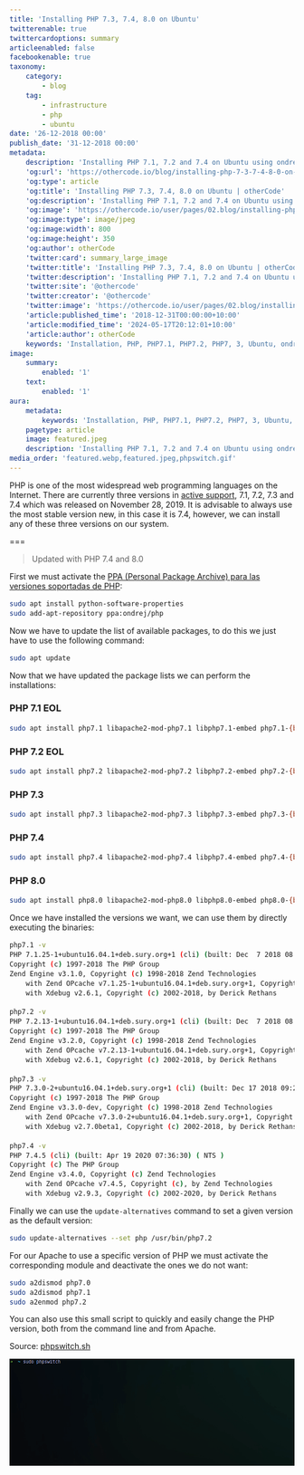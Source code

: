 ```yaml
---
title: 'Installing PHP 7.3, 7.4, 8.0 on Ubuntu'
twitterenable: true
twittercardoptions: summary
articleenabled: false
facebookenable: true
taxonomy:
    category:
        - blog
    tag:
        - infrastructure
        - php
        - ubuntu
date: '26-12-2018 00:00'
publish_date: '31-12-2018 00:00'
metadata:
    description: 'Installing PHP 7.1, 7.2 and 7.4 on Ubuntu using ondrej PPA and configuration with update-alternatives.'
    'og:url': 'https://othercode.io/blog/installing-php-7-3-7-4-8-0-on-ubuntu'
    'og:type': article
    'og:title': 'Installing PHP 7.3, 7.4, 8.0 on Ubuntu | otherCode'
    'og:description': 'Installing PHP 7.1, 7.2 and 7.4 on Ubuntu using ondrej PPA and configuration with update-alternatives.'
    'og:image': 'https://othercode.io/user/pages/02.blog/installing-php-7-3-7-4-8-0-on-ubuntu/featured.jpeg'
    'og:image:type': image/jpeg
    'og:image:width': 800
    'og:image:height': 350
    'og:author': otherCode
    'twitter:card': summary_large_image
    'twitter:title': 'Installing PHP 7.3, 7.4, 8.0 on Ubuntu | otherCode'
    'twitter:description': 'Installing PHP 7.1, 7.2 and 7.4 on Ubuntu using ondrej PPA and configuration with update-alternatives.'
    'twitter:site': '@othercode'
    'twitter:creator': '@othercode'
    'twitter:image': 'https://othercode.io/user/pages/02.blog/installing-php-7-3-7-4-8-0-on-ubuntu/featured.jpeg'
    'article:published_time': '2018-12-31T00:00:00+10:00'
    'article:modified_time': '2024-05-17T20:12:01+10:00'
    'article:author': otherCode
    keywords: 'Installation, PHP, PHP7.1, PHP7.2, PHP7, 3, Ubuntu, ondrej'
image:
    summary:
        enabled: '1'
    text:
        enabled: '1'
aura:
    metadata:
        keywords: 'Installation, PHP, PHP7.1, PHP7.2, PHP7, 3, Ubuntu, ondrej'
    pagetype: article
    image: featured.jpeg
    description: 'Installing PHP 7.1, 7.2 and 7.4 on Ubuntu using ondrej PPA and configuration with update-alternatives.'
media_order: 'featured.webp,featured.jpeg,phpswitch.gif'
---
```


PHP is one of the most widespread web programming languages on the Internet. There are currently three versions in [active support](http://php.net/supported-versions.php), 7.1, 7.2, 7.3 and 7.4 which was released on November 28, 2019. It is advisable to always use the most stable version new, in this case it is 7.4, however, we can install any of these three versions on our system.

===

> Updated with PHP 7.4 and 8.0

First we must activate the [PPA (Personal Package Archive) para las versiones soportadas de PHP](https://launchpad.net/~ondrej/+archive/ubuntu/php):

```bash
sudo apt install python-software-properties
sudo add-apt-repository ppa:ondrej/php
```

Now we have to update the list of available packages, to do this we just have to use the following command:

```bash
sudo apt update
```

Now that we have updated the package lists we can perform the installations:

### PHP 7.1 EOL

```bash
sudo apt install php7.1 libapache2-mod-php7.1 libphp7.1-embed php7.1-{bcmath,bz2,cgi,cli,common,curl,dba,dev,enchant,fpm,gd,gmp,imap,interbase,intl,json,ldap,mbstring,mysql,odbc,opcache,pgsql,phpdbg,pspell,readline,recode,snmp,soap,sqlite3,sybase,tidy,xml,xmlrpc,xsl,zip}
```

### PHP 7.2 EOL

```bash
sudo apt install php7.2 libapache2-mod-php7.2 libphp7.2-embed php7.2-{bcmath,bz2,cgi,cli,common,curl,dba,dev,enchant,fpm,gd,gmp,imap,interbase,intl,json,ldap,mbstring,mysql,odbc,opcache,pgsql,phpdbg,pspell,readline,recode,snmp,soap,sqlite3,sybase,tidy,xml,xmlrpc,xsl,zip}
```

### PHP 7.3

```bash
sudo apt install php7.3 libapache2-mod-php7.3 libphp7.3-embed php7.3-{bcmath,bz2,cgi,cli,common,curl,dba,dev,enchant,fpm,gd,gmp,imap,interbase,intl,json,ldap,mbstring,mysql,odbc,opcache,pgsql,phpdbg,pspell,readline,recode,snmp,soap,sqlite3,sybase,tidy,xml,xmlrpc,xsl,zip} 
```

### PHP 7.4

```bash
sudo apt install php7.4 libapache2-mod-php7.4 libphp7.4-embed php7.4-{bcmath,bz2,cgi,cli,common,curl,dba,dev,enchant,fpm,gd,gmp,imap,interbase,intl,json,ldap,mbstring,mysql,odbc,opcache,pgsql,phpdbg,pspell,readline,recode,snmp,soap,sqlite3,sybase,tidy,xml,xmlrpc,xsl,zip} 
```

### PHP 8.0

```bash
sudo apt install php8.0 libapache2-mod-php8.0 libphp8.0-embed php8.0-{bcmath,bz2,cgi,cli,common,curl,dba,dev,enchant,fpm,gd,gmp,imap,interbase,intl,json,ldap,mbstring,mysql,odbc,opcache,pgsql,phpdbg,pspell,readline,recode,snmp,soap,sqlite3,sybase,tidy,xml,xmlrpc,xsl,zip} 
```

Once we have installed the versions we want, we can use them by directly executing the binaries:

```bash
php7.1 -v
PHP 7.1.25-1+ubuntu16.04.1+deb.sury.org+1 (cli) (built: Dec  7 2018 08:15:15) ( NTS )
Copyright (c) 1997-2018 The PHP Group
Zend Engine v3.1.0, Copyright (c) 1998-2018 Zend Technologies
    with Zend OPcache v7.1.25-1+ubuntu16.04.1+deb.sury.org+1, Copyright (c) 1999-2018, by Zend Technologies
    with Xdebug v2.6.1, Copyright (c) 2002-2018, by Derick Rethans

php7.2 -v
PHP 7.2.13-1+ubuntu16.04.1+deb.sury.org+1 (cli) (built: Dec  7 2018 08:07:08) ( NTS )
Copyright (c) 1997-2018 The PHP Group
Zend Engine v3.2.0, Copyright (c) 1998-2018 Zend Technologies
    with Zend OPcache v7.2.13-1+ubuntu16.04.1+deb.sury.org+1, Copyright (c) 1999-2018, by Zend Technologies
    with Xdebug v2.6.1, Copyright (c) 2002-2018, by Derick Rethans

php7.3 -v
PHP 7.3.0-2+ubuntu16.04.1+deb.sury.org+1 (cli) (built: Dec 17 2018 09:22:12) ( NTS )
Copyright (c) 1997-2018 The PHP Group
Zend Engine v3.3.0-dev, Copyright (c) 1998-2018 Zend Technologies
    with Zend OPcache v7.3.0-2+ubuntu16.04.1+deb.sury.org+1, Copyright (c) 1999-2018, by Zend Technologies
    with Xdebug v2.7.0beta1, Copyright (c) 2002-2018, by Derick Rethans
    
php7.4 -v
PHP 7.4.5 (cli) (built: Apr 19 2020 07:36:30) ( NTS )
Copyright (c) The PHP Group
Zend Engine v3.4.0, Copyright (c) Zend Technologies
    with Zend OPcache v7.4.5, Copyright (c), by Zend Technologies
    with Xdebug v2.9.3, Copyright (c) 2002-2020, by Derick Rethans
```

Finally we can use the `update-alternatives` command to set a given version as the default version:

```bash
sudo update-alternatives --set php /usr/bin/php7.2
```

For our Apache to use a specific version of PHP we must activate the corresponding module and deactivate the ones we do not want:

```bash
sudo a2dismod php7.0
sudo a2dismod php7.1
sudo a2enmod php7.2
```

You can also use this small script to quickly and easily change the PHP version, both from the command line and from Apache.

Source: [phpswitch.sh](https://gist.github.com/othercodes/d249509ac11945ca85b4b95d32ff0109)

![phpswitch](phpswitch.gif "phpswitch")